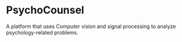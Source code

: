 # PsychoCounsel
A platform that uses Computer vision and signal processing to analyze psychology-related problems.
